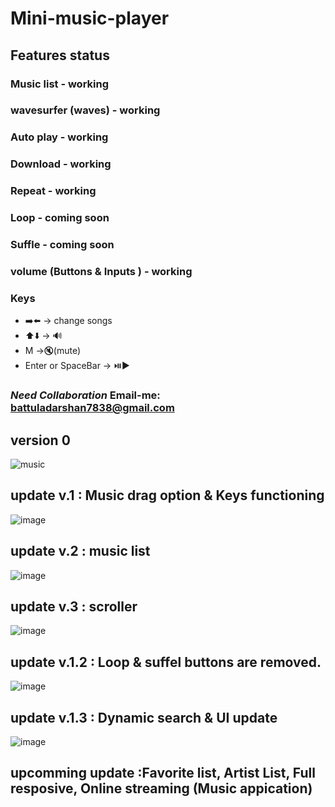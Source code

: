 # Mini-music-player
## Features status
### Music list - working
### wavesurfer (waves) - working
### Auto play - working
### Download - working
### Repeat - working
### Loop - coming soon
### Suffle - coming soon
### volume (Buttons & Inputs ) - working
### Keys
- ➡️⬅️ -> change songs
- ⬆️⬇️ -> 🔊
- M ->🔇(mute)
- Enter or SpaceBar -> ⏯️▶️
### *Need Collaboration* Email-me: battuladarshan7838@gmail.com
## version 0 
![music](https://github.com/darshan1005/Mini-Music-player/assets/114302987/a1b229b7-f829-49df-ba7b-0cb6aa411bd6)
## update v.1 : Music drag option & Keys functioning
![image](https://github.com/darshan1005/Mini-Music-player/assets/114302987/ad3a7f90-1495-450d-b9d7-0355d4ab3ab1)
## update v.2 : music list 
![image](https://github.com/darshan1005/Mini-Music-player/assets/114302987/b3172c85-68cd-4c41-8410-767e7f2a25a1)
## update v.3 : scroller
![image](https://github.com/darshan1005/Mini-Music-player/assets/114302987/07e1a152-06dc-4d8d-9017-63ed0141336d)
## update v.1.2 : Loop & suffel buttons are removed.
![image](https://github.com/darshan1005/Mini-Music-player/assets/114302987/3567a60d-cbfd-45df-8537-9dd14c2adb13)
## update v.1.3 : Dynamic search & UI update
![image](https://github.com/darshan1005/Mini-Music-player/assets/114302987/58b10860-c433-4bcd-b703-0c7f68d3d8ed)

## upcomming update :Favorite list, Artist List, Full resposive, Online streaming (Music appication)
